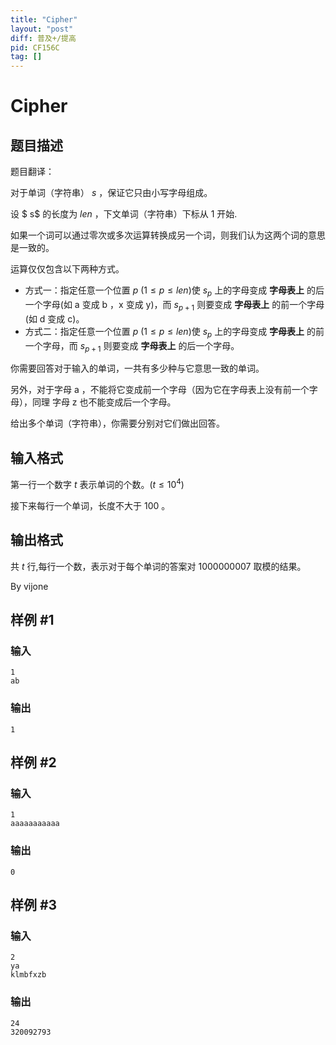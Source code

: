 ```yaml
---
title: "Cipher"
layout: "post"
diff: 普及+/提高
pid: CF156C
tag: []
---
```


# Cipher

## 题目描述

题目翻译：

对于单词（字符串） $s$  ，保证它只由小写字母组成。

设 $ s$ 的长度为 $len$ ，下文单词（字符串）下标从 $1$ 开始.

如果一个词可以通过零次或多次运算转换成另一个词，则我们认为这两个词的意思是一致的。

运算仅仅包含以下两种方式。

- 方式一：指定任意一个位置 $p$ $(1 \le p \le len)$使 $s_p$ 上的字母变成 **字母表上** 的后一个字母(如 a 变成 b ，x 变成 y)，而 $s_{p+1}$ 则要变成 **字母表上** 的前一个字母(如 d 变成 c)。
- 方式二：指定任意一个位置 $p$ $(1 \le p \le len)$使 $s_p$ 上的字母变成 **字母表上** 的前一个字母，而 $s_{p+1}$ 则要变成 **字母表上** 的后一个字母。

你需要回答对于输入的单词，一共有多少种与它意思一致的单词。

另外，对于字母 a ，不能将它变成前一个字母（因为它在字母表上没有前一个字母），同理 字母 z 也不能变成后一个字母。

给出多个单词（字符串），你需要分别对它们做出回答。

## 输入格式

第一行一个数字 $t$ 表示单词的个数。$(t \le 10^4)$

接下来每行一个单词，长度不大于 $100$ 。

## 输出格式

共 $t$ 行,每行一个数，表示对于每个单词的答案对 $1000000007$  取模的结果。

By vijone

## 样例 #1

### 输入

```
1
ab

```

### 输出

```
1

```

## 样例 #2

### 输入

```
1
aaaaaaaaaaa

```

### 输出

```
0

```

## 样例 #3

### 输入

```
2
ya
klmbfxzb

```

### 输出

```
24
320092793

```

